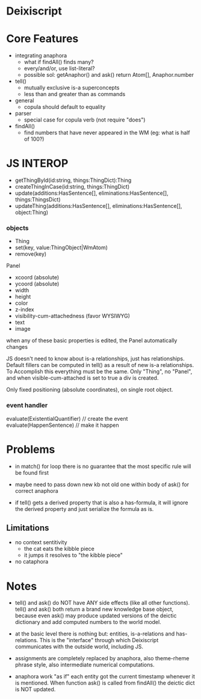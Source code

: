 # Deixiscript

# Core Features

- integrating anaphora
  - what if findAll() finds many?
  - every/and/or, use list-literal?
  - possible sol: getAnaphor() and ask() return Atom[], Anaphor.number
- tell()
  - mutually exclusive is-a superconcepts
  - less than and greater than as commands
- general
  - copula should default to equality
- parser
  - special case for copula verb (not require "does")
- findAll()
  - find numbers that have never appeared in the WM (eg: what is half of 100?)

# JS INTEROP

- getThingById(id:string, things:ThingDict):Thing
- createThingInCase(id:string, things:ThingDict)
- update(additions:HasSentence[], eliminations:HasSentence[], things:ThingsDict)
- updateThing(additions:HasSentence[], eliminations:HasSentence[], object:Thing)

### objects

- Thing
- set(key, value:ThingObject|WmAtom)
- remove(key)

Panel

- xcoord (absolute)
- ycoord (absolute)
- width
- height
- color
- z-index
- visibility-cum-attachedness (favor WYSIWYG) 
- text 
- image

when any of these basic properties is edited, the Panel automatically changes

JS doesn't need to know about is-a relationships, just has relationships.
Default fillers can be computed in tell() as a result of new is-a
relationships. To Accomplish this everything must be the same. Only "Thing", no
"Panel", and when visible-cum-attached is set to true a div is created. 

Only fixed positioning (absolute coordinates), on single root object.

### event handler

evaluate(ExistentialQuantifier) // create the event evaluate(HappenSentence) //
make it happen

# Problems

- in match() for loop there is no guarantee that the most specific rule will be
  found first

- maybe need to pass down new kb not old one within body of ask() for correct anaphora

- if tell() gets a derived property that is also a has-formula, it will ignore the derived property and just serialize the formula as is.

## Limitations

- no context sentitivity
  - the cat eats the kibble piece
  - it jumps it resolves to "the kibble piece"
- no cataphora

# Notes

- tell() and ask() do NOT have ANY side effects (like all other functions). tell() and ask() both return a brand new knowledge base object, because even ask() may produce updated versions of the deictic dictionary and add computed numbers to the world model.

- at the basic level there is nothing but: entities, is-a-relations and
  has-relations. This is the "interface" through which Deixiscript communicates
  with the outside world, including JS.

- assignments are completely replaced by anaphora, also theme-rheme phrase
  style, also intermediate numerical computations.

- anaphora work "as if" each entity got the current timestamp whenever it is mentioned. When function ask() is called from findAll() the deictic dict is NOT updated.
